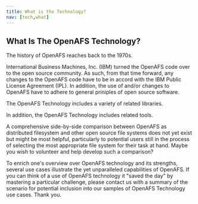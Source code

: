 ```yaml
---
title: What is the Technology?
nav: [tech,what]
---
```


## What Is The OpenAFS Technology? ##

The history of OpenAFS reaches back to the 1970s.

International Business Machines, Inc. (IBM) turned the OpenAFS code over to the open source community.  As such, from that time forward, any changes to the OpenAFS code have to be in accord with the IBM Public License Agreement (IPL).  In addition, the use of and/or changes to OpenAFS have to adhere to general priniples of open source software.

The OpenAFS Technology includes a variety of related libraries.

In addition, the OpenAFS Technology includes related tools.

A comprehensive side-by-side comparison between OpenAFS as distributed filesystem and other open source file systems does not yet exist but might be most helpful, particularly to potential users still in the process of selecting the most appropriate file system for their task at hand.  Maybe you wish to volunteer and help develop such a comparison?  

To enrich one's overview over OpenAFS technology and its strengths, several use cases illustrate the yet unparalleled capabilities of OpenAFS.  If you can think of a use of OpenAFS technology it "saved the day" by mastering a particular challenge, please contact us with a summary of the scenario for potential inclusion into our samples of OpenAFS Technology use cases.  Thank you.

